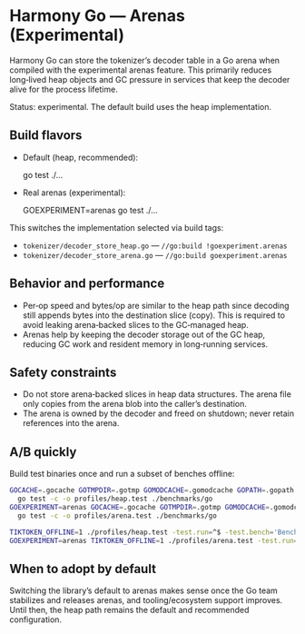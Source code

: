 # Harmony Go — Arenas (Experimental)

Harmony Go can store the tokenizer’s decoder table in a Go arena when compiled
with the experimental arenas feature. This primarily reduces long‑lived heap
objects and GC pressure in services that keep the decoder alive for the
process lifetime.

Status: experimental. The default build uses the heap implementation.

## Build flavors

- Default (heap, recommended):

  go test ./...

- Real arenas (experimental):

  GOEXPERIMENT=arenas go test ./...

This switches the implementation selected via build tags:

- `tokenizer/decoder_store_heap.go` — `//go:build !goexperiment.arenas`
- `tokenizer/decoder_store_arena.go` — `//go:build goexperiment.arenas`

## Behavior and performance

- Per‑op speed and bytes/op are similar to the heap path since decoding still
  appends bytes into the destination slice (copy). This is required to avoid
  leaking arena‑backed slices to the GC‑managed heap.
- Arenas help by keeping the decoder storage out of the GC heap, reducing GC
  work and resident memory in long‑running services.

## Safety constraints

- Do not store arena‑backed slices in heap data structures. The arena file
  only copies from the arena blob into the caller’s destination.
- The arena is owned by the decoder and freed on shutdown; never retain
  references into the arena.

## A/B quickly

Build test binaries once and run a subset of benches offline:

```bash
GOCACHE=.gocache GOTMPDIR=.gotmp GOMODCACHE=.gomodcache GOPATH=.gopath \
  go test -c -o profiles/heap.test ./benchmarks/go
GOEXPERIMENT=arenas GOCACHE=.gocache GOTMPDIR=.gotmp GOMODCACHE=.gomodcache GOPATH=.gopath \
  go test -c -o profiles/arena.test ./benchmarks/go

TIKTOKEN_OFFLINE=1 ./profiles/heap.test -test.run=^$ -test.bench='BenchmarkRenderToolCall' -test.benchmem -test.benchtime=200ms
GOEXPERIMENT=arenas TIKTOKEN_OFFLINE=1 ./profiles/arena.test -test.run=^$ -test.bench='BenchmarkRenderToolCall' -test.benchmem -test.benchtime=200ms
```

## When to adopt by default

Switching the library’s default to arenas makes sense once the Go team
stabilizes and releases arenas, and tooling/ecosystem support improves. Until
then, the heap path remains the default and recommended configuration.

